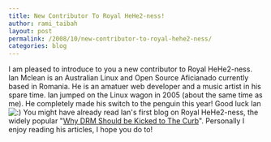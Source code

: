 ```yaml
---
title: New Contributor To Royal HeHe2-ness!
author: rami_taibah
layout: post
permalink: /2008/10/new-contributor-to-royal-hehe2-ness/
categories: blog
---
```

I am pleased to introduce to you a new contributor to Royal HeHe2-ness. Ian Mclean is an Australian Linux and Open Source Aficianado currently based in Romania. He is an amatuer web developer and a music artist in his spare time. Ian jumped on the Linux wagon in 2005 (about the same time as me). He completely made his switch to the penguin this year! Good luck Ian ![:)](http://192.168.1.2/blog2/wp-includes/images/smilies/icon_smile.gif)
You might have already read Ian's first blog on Royal HeHe2-ness, the widely popular "[Why DRM Should be Kicked to The Curb](/blog/drm/why-its-time-to-kick-drm-to-the-curb/)". Personally I enjoy reading his articles, I hope you do to!